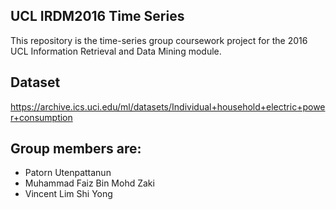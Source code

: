 ## UCL IRDM2016 Time Series

This repository is the time-series group coursework project for the 2016 UCL Information Retrieval and Data Mining module.

## Dataset
https://archive.ics.uci.edu/ml/datasets/Individual+household+electric+power+consumption

## Group members are:

* Patorn Utenpattanun
* Muhammad Faiz Bin Mohd Zaki 
* Vincent Lim Shi Yong
